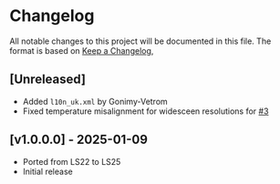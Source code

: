 # Changelog

All notable changes to this project will be documented in this file.
The format is based on [Keep a Changelog](https://keepachangelog.com/en/1.0.0/),

## [Unreleased]
- Added `l10n_uk.xml` by Gonimy-Vetrom
- Fixed temperature misalignment for widesceen resolutions for [#3](https://github.com/Peppie84/FS25_ExtendedGameInfoDisplay/issues/3)

## [v1.0.0.0] - 2025-01-09
- Ported from LS22 to LS25
- Initial release
